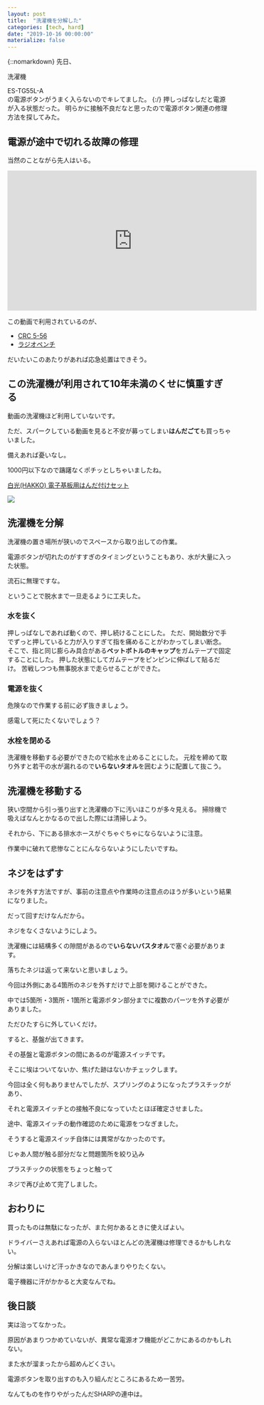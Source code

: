 ```yaml
---
layout: post
title:  "洗濯機を分解した"
categories: [tech, hard]
date: "2019-10-16 00:00:00"
materialize: false
---
```


{::nomarkdown}
先日、 <span class="tooltip"><p>洗濯機</p><div class="description">ES-TG55L-A</div></span> の電源ボタンがうまく入らないのでキレてました。
{:/} 
押しっぱなしだと電源が入る状態だった。
明らかに接触不良だなと思ったので電源ボタン関連の修理方法を探してみた。

## 電源が途中で切れる故障の修理

当然のことながら先人はいる。

<div class="google">
<iframe width="560" height="315" src="https://www.youtube.com/embed/v4Js90jPMgg" frameborder="0" allow="accelerometer; autoplay; encrypted-media; gyroscope; picture-in-picture" allowfullscreen></iframe>
</div>

この動画で利用されているのが、

- [CRC 5-56](https://amzn.to/2IrXVKc)
- [ラジオペンチ](https://amzn.to/354IaTn)

だいたいこのあたりがあれば応急処置はできそう。

## この洗濯機が利用されて10年未満のくせに慎重すぎる

動画の洗濯機ほど利用していないです。

ただ、スパークしている動画を見ると不安が募ってしまい**はんだごて**も買っちゃいました。

備えあれば憂いなし。

1000円以下なので躊躇なくポチッとしちゃいましたね。

[白光(HAKKO) 電子基板用はんだ付けセット](https://amzn.to/2LQkxpP)

<a href="https://www.amazon.co.jp/%E7%99%BD%E5%85%89-HAKKO-%E9%9B%BB%E5%AD%90%E5%9F%BA%E6%9D%BF%E7%94%A8%E3%81%AF%E3%82%93%E3%81%A0%E4%BB%98%E3%81%91%E3%82%BB%E3%83%83%E3%83%88-40W-FX511-01/dp/B0072QN66U/ref=as_li_ss_il?__mk_ja_JP=%E3%82%AB%E3%82%BF%E3%82%AB%E3%83%8A&keywords=%E3%81%AF%E3%82%93%E3%81%A0%E3%81%94%E3%81%A6&qid=1570336804&sr=8-5&linkCode=li3&tag=infirmaria112-22&linkId=b437603440b14093abf20d14b80aee80&language=ja_JP" target="_blank"><img border="0" src="//ws-fe.amazon-adsystem.com/widgets/q?_encoding=UTF8&ASIN=B0072QN66U&Format=_SL250_&ID=AsinImage&MarketPlace=JP&ServiceVersion=20070822&WS=1&tag=infirmaria112-22&language=ja_JP" ></a><img src="https://ir-jp.amazon-adsystem.com/e/ir?t=infirmaria112-22&language=ja_JP&l=li3&o=9&a=B0072QN66U" width="1" height="1" border="0" alt="" style="border:none !important; margin:0px !important;" />

## 洗濯機を分解

洗濯機の置き場所が狭いのでスペースから取り出しての作業。

電源ボタンが切れたのがすすぎのタイミングということもあり、水が大量に入った状態。

流石に無理ですな。

ということで脱水まで一旦走るように工夫した。

### 水を抜く

押しっぱなしであれば動くので、押し続けることにした。
ただ、開始数分で手でずっと押していると力が入りすぎて指を痛めることがわかってしまい断念。
そこで、指と同じ膨らみ具合がある**ペットボトルのキャップ**をガムテープで固定することにした。
押した状態にしてガムテープをピンピンに伸ばして貼るだけ。
苦戦しつつも無事脱水まで走らせることができた。

### 電源を抜く

危険なので作業する前に必ず抜きましょう。

感電して死にたくないでしょう？

### 水栓を閉める

洗濯機を移動する必要ができたので給水を止めることにした。
元栓を締めて取り外すと若干の水が漏れるので**いらないタオル**を囲むように配置して抜こう。

## 洗濯機を移動する

狭い空間から引っ張り出すと洗濯機の下に汚いほこりが多々見える。
掃除機で吸えばなんとかなるので出した際には清掃しよう。

それから、下にある排水ホースがぐちゃぐちゃにならないように注意。

作業中に破れて悲惨なことにんならないようにしたいですね。

## ネジをはずす

ネジを外す方法ですが、事前の注意点や作業時の注意点のほうが多いという結果になりました。

だって回すだけなんだから。

ネジをなくさないようにしよう。

洗濯機には結構多くの隙間があるので**いらないバスタオル**で塞ぐ必要があります。

落ちたネジは返って来ないと思いましょう。

今回は外側にある4箇所のネジを外すだけで上部を開けることができた。

中では5箇所・3箇所・1箇所と電源ボタン部分までに複数のパーツを外す必要がありました。

ただひたすらに外していくだけ。

すると、基盤が出てきます。

その基盤と電源ボタンの間にあるのが電源スイッチです。

そこに埃はついてないか、焦げた跡はないかチェックします。

今回は全く何もありませんでしたが、スプリングのようになったプラスチックがあり、

それと電源スイッチとの接触不良になっていたとほぼ確定させました。

途中、電源スイッチの動作確認のために電源をつなぎました。

そうすると電源スイッチ自体には異常がなかったのです。

じゃあ人間が触る部分だなと問題箇所を絞り込み

プラスチックの状態をちょっと触って

ネジで再び止めて完了しました。

## おわりに

買ったものは無駄になったが、また何かあるときに使えばよい。

ドライバーさえあれば電源の入らないほとんどの洗濯機は修理できるかもしれない。

分解は楽しいけど汗っかきなのであんまりやりたくない。

電子機器に汗がかかると大変なんでね。

## 後日談

実は治ってなかった。

原因があまりつかめていないが、異常な電源オフ機能がどこかにあるのかもしれない。

また水が溜まったから超めんどくさい。

電源ボタンを取り出すのも入り組んだところにあるため一苦労。

なんてものを作りやがったんだSHARPの連中は。

